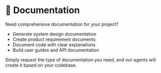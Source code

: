 # 📄 Documentation

Need comprehensive documentation for your project?

- Generate system design documentation
- Create product requirement documents
- Document code with clear explanations
- Build user guides and API documentation

Simply request the type of documentation you need, and our agents will create it based on your codebase.